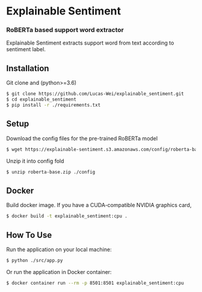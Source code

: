 # Explainable Sentiment
### RoBERTa based support word extractor 

Explainable Sentiment extracts support word from text according to sentiment label.

## Installation
Git clone and  (python>=3.6)
```bash
$ git clone https://github.com/Lucas-Wei/explainable_sentiment.git
$ cd explainable_sentiment
$ pip install -r ./requirements.txt
```

## Setup
Download the config files for the pre-trained RoBERTa model
```bash
$ wget https://explainable-sentiment.s3.amazonaws.com/config/roberta-base.zip
```
Unzip it into config fold
```bash
$ unzip roberta-base.zip ./config
```

## Docker

Build docker image.
If you have a CUDA-compatible NVIDIA graphics card,
```bash
$ docker build -t explainable_sentiment:cpu .
```

## How To Use
Run the application on your local machine:
```bash
$ python ./src/app.py
```
Or run the application in Docker container:
```bash
$ docker container run --rm -p 8501:8501 explainable_sentiment:cpu
```
